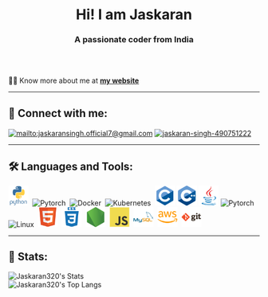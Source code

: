 <h1 align="center">Hi! I am Jaskaran</h1>
<h3 align="center">A passionate coder from India</h3>
<div align="left">
  <img src="https://komarev.com/ghpvc/?username=Jaskaran320&style=flat-square&color=blue" alt=""/>
</div>
<br>

<!-- - 📫 Reach out to me [**here**](mailto:write2jaskaransingh@gmail.com) -->
👨‍💻 Know more about me at [**my website**](https://jsingh.vercel.app/) 

--- 

## 👋 Connect with me:
<p align="left">
<a href="mailto:jaskaransingh.official7@gmail.com" target="blank"><img align="center" src="https://img.shields.io/badge/Gmail-D14836?style=for-the-badge&logo=gmail&logoColor=white" alt="mailto:jaskaransingh.official7@gmail.com" height="30" width="100" /></a>  
<a href="www.linkedin.com/in/jaskaran-singh-490751222" target="blank"><img align="center" src="https://raw.githubusercontent.com/rahuldkjain/github-profile-readme-generator/master/src/images/icons/Social/linked-in-alt.svg" alt="jaskaran-singh-490751222" height="30" width="40" /></a>
<!-- <a href="https://www.instagram.com/jaskaran.s1ngh7/" target="blank"><img align="center" src="https://raw.githubusercontent.com/rahuldkjain/github-profile-readme-generator/master/src/images/icons/Social/instagram.svg" alt="jaskaran_.singh_" height="30" width="40" /></a> -->
<!-- <a href="https://twitter.com/7Jaskaran_Singh" target="blank"><img align="center" src="https://raw.githubusercontent.com/rahuldkjain/github-profile-readme-generator/master/src/images/icons/Social/twitter.svg" alt="7Jaskaran_Singh" height="30" width="40" /></a> -->
<!-- <a href="https://codeforces.com/profile/Pro-Coder" target="blank"><img align="center" src="https://cdn.jsdelivr.net/npm/simple-icons@3.0.1/icons/codeforces.svg" alt="Pro-Coder" height="30" width="40" /></a> -->
</p>

---

## 🛠️ Languages and Tools:
<div>
  <img src="https://github.com/devicons/devicon/blob/master/icons/python/python-original-wordmark.svg" title="Python" alt="Python" width="40" height="40"/>&nbsp;
  <img src="https://cdn.jsdelivr.net/gh/devicons/devicon/icons/pytorch/pytorch-original.svg" title="Pytorch" alt="Pytorch" width="40" height="40"/>&nbsp;
  <img src="https://cdn.jsdelivr.net/gh/devicons/devicon/icons/docker/docker-original.svg" title="Docker" alt="Docker" width="40" height="40"/>&nbsp;
  <img src="https://cdn.jsdelivr.net/gh/devicons/devicon/icons/kubernetes/kubernetes-plain.svg" title="Kubernetes" alt="Kubernetes" width="40" height="40"/>&nbsp;
  <img src="https://raw.githubusercontent.com/devicons/devicon/1119b9f84c0290e0f0b38982099a2bd027a48bf1/icons/c/c-original.svg" title="C" **alt="C" width="40" height="40"/>
  <img src="https://raw.githubusercontent.com/devicons/devicon/1119b9f84c0290e0f0b38982099a2bd027a48bf1/icons/cplusplus/cplusplus-original.svg" title="C++" **alt="C++" width="40" height="40"/>
<!--   <img src="https://raw.githubusercontent.com/devicons/devicon/1119b9f84c0290e0f0b38982099a2bd027a48bf1/icons/csharp/csharp-original.svg" title="C#" **alt="C#" width="40" height="40"/> -->
  <img src="https://raw.githubusercontent.com/devicons/devicon/1119b9f84c0290e0f0b38982099a2bd027a48bf1/icons/java/java-original.svg" title="Java" **alt="Java" width="40" height="40"/>
  <img src="https://cdn.jsdelivr.net/gh/devicons/devicon/icons/jenkins/jenkins-original.svg" title="Pytorch" alt="Pytorch" width="40" height="40"/>&nbsp;
  <img src="https://cdn.jsdelivr.net/gh/devicons/devicon/icons/linux/linux-original.svg" title="Linux" alt="Linux" width="40" height="40"/>&nbsp;
<!--   <img src="https://github.com/devicons/devicon/blob/master/icons/kotlin/kotlin-original.svg" title="Kotlin" alt="Kotlin" width="40" height="40"/>&nbsp; -->
  <img src="https://github.com/devicons/devicon/blob/master/icons/html5/html5-original.svg" title="HTML5" alt="HTML" width="40" height="40"/>&nbsp;
  <img src="https://github.com/devicons/devicon/blob/master/icons/css3/css3-plain-wordmark.svg"  title="CSS3" alt="CSS" width="40" height="40"/>&nbsp;
  <img src="https://github.com/devicons/devicon/blob/master/icons/nodejs/nodejs-original.svg" title="NodeJS" alt="NodeJS" width="40" height="40"/>&nbsp;
  <img src="https://github.com/devicons/devicon/blob/master/icons/javascript/javascript-original.svg" title="JavaScript" alt="JavaScript" width="40" height="40"/>&nbsp;
<!--   <img src="https://github.com/devicons/devicon/blob/master/icons/typescript/typescript-original.svg" title="TypeScript" alt="TypeScript" width="40" height="40"/>&nbsp; -->
  <img src="https://github.com/devicons/devicon/blob/master/icons/mysql/mysql-original-wordmark.svg" title="MySQL"  alt="MySQL" width="40" height="40"/>&nbsp;
  <img src="https://github.com/devicons/devicon/blob/master/icons/amazonwebservices/amazonwebservices-plain-wordmark.svg" title="AWS" alt="AWS" width="40" height="40"/>&nbsp;
  <img src="https://github.com/devicons/devicon/blob/master/icons/git/git-original-wordmark.svg" title="Git" **alt="Git" width="40" height="40"/>
</div>

---

## 💪 Stats:

<div id="stats" align="left">
<img src="https://github-readme-stats.vercel.app/api?username=Jaskaran320&show_icons=true&theme=github_dark&hide=contribs,issues" alt="Jaskaran320's Stats"/>
<!--   [![Anurag's GitHub stats-Dark](https://github-readme-stats.vercel.app/api?username=Jaskaran320&show_icons=true&theme=dark#gh-dark-mode-only)](https://github.com/anuraghazra/github-readme-stats#gh-dark-mode-only) -->
</div>
<div id="langs" align="left">
<img src="https://github-readme-stats.vercel.app/api/top-langs/?username=Jaskaran320&layout=compact&theme=github_dark" alt="Jaskaran320's Top Langs"/>
</div>
<!-- <div id="streak" align="left">
  <img align="center" src="https://github-readme-streak-stats.herokuapp.com/?user=Jaskaran320&theme=dracula" alt="streak" />
</div> -->


<!-- <div id="badges" align="center"> -->
<!--   <a href="https://www.linkedin.com/in/jaskaran-singh7/"> -->
<!--     <img src="https://img.shields.io/badge/LinkedIn-blue?style=for-the-badge&logo=linkedin&logoColor=white" alt="LinkedIn Badge"/> -->
<!--   </a> -->
<!--   <a href="https://mail.google.com/mail/u/1/?view=cm&fs=1&to=jaskaran20306@iiitd.ac.in&tf=1"> -->
<!--     <img src="https://img.shields.io/badge/Gmail-red?style=for-the-badge&logo=Gmail&logoColor=white" alt="Gmail Badge"/> -->
<!--   </a> -->
<!--   <a href="https://twitter.com/">
    <img src="https://img.shields.io/badge/Twitter-blue?style=for-the-badge&logo=twitter&logoColor=white" alt="Twitter Badge"/>
  </a> -->
<!-- </div> -->


